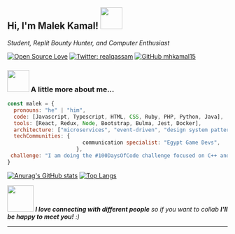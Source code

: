 <h2> Hi, I'm Malek Kamal! <img src="https://media.giphy.com/media/mGcNjsfWAjY5AEZNw6/giphy.gif" width="50"></h2>
<p><em>Student, Replit Bounty Hunter, and Computer Enthusiast</a></em></p>

[![Open Source Love](https://badges.frapsoft.com/os/v1/open-source.svg?v=102)](https://github.com/ellerbrock/open-source-badge/)
[![Twitter: realqassam](https://img.shields.io/twitter/follow/realqassam?style=social)](https://twitter.com/realqassam)
[![GitHub mhkamal15](https://img.shields.io/github/followers/mhkamal15?label=follow&style=social)](https://github.com/mhkamal15)


### <img src="https://media.giphy.com/media/VgCDAzcKvsR6OM0uWg/giphy.gif" width="50"> A little more about me...  

```javascript
const malek = {
  pronouns: "he" | "him",
  code: [Javascript, Typescript, HTML, CSS, Ruby, PHP, Python, Java],
  tools: [React, Redux, Node, Bootstrap, Bulma, Jest, Docker],
  architecture: ["microservices", "event-driven", "design system pattern"],
  techCommunities: {
                        communication specialist: "Egypt Game Devs",
                      },
 challenge: "I am doing the #100DaysOfCode challenge focused on C++ and typescript"
}
```

[![Anurag's GitHub stats](https://github-readme-stats.vercel.app/api?username=mhkamal15&show_icons=true&theme=radical)](https://github.com/anuraghazra/github-readme-stats)
[![Top Langs](https://github-readme-stats.vercel.app/api/top-langs/?username=mhkamal15)](https://github.com/anuraghazra/github-readme-stats)


<img src="https://media.giphy.com/media/LnQjpWaON8nhr21vNW/giphy.gif" width="60"> <em><b>I love connecting with different people</b> so if you want to collab <b>I'll be happy to meet you!</b> :)</em>

---
